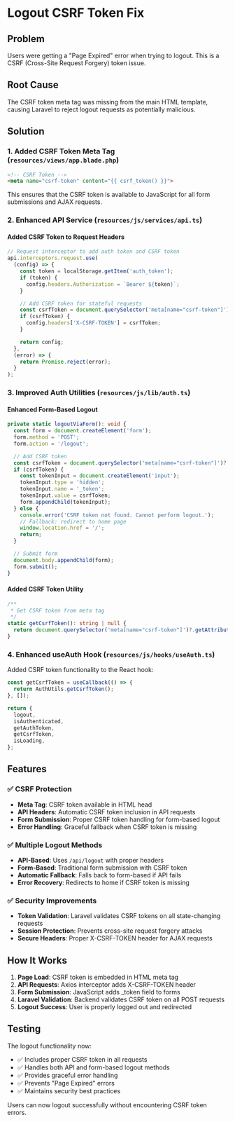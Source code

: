 # Logout CSRF Token Fix

## Problem
Users were getting a "Page Expired" error when trying to logout. This is a CSRF (Cross-Site Request Forgery) token issue.

## Root Cause
The CSRF token meta tag was missing from the main HTML template, causing Laravel to reject logout requests as potentially malicious.

## Solution

### 1. Added CSRF Token Meta Tag (`resources/views/app.blade.php`)

```html
<!-- CSRF Token -->
<meta name="csrf-token" content="{{ csrf_token() }}">
```

This ensures that the CSRF token is available to JavaScript for all form submissions and AJAX requests.

### 2. Enhanced API Service (`resources/js/services/api.ts`)

#### Added CSRF Token to Request Headers
```typescript
// Request interceptor to add auth token and CSRF token
api.interceptors.request.use(
  (config) => {
    const token = localStorage.getItem('auth_token');
    if (token) {
      config.headers.Authorization = `Bearer ${token}`;
    }

    // Add CSRF token for stateful requests
    const csrfToken = document.querySelector('meta[name="csrf-token"]')?.getAttribute('content');
    if (csrfToken) {
      config.headers['X-CSRF-TOKEN'] = csrfToken;
    }

    return config;
  },
  (error) => {
    return Promise.reject(error);
  }
);
```

### 3. Improved Auth Utilities (`resources/js/lib/auth.ts`)

#### Enhanced Form-Based Logout
```typescript
private static logoutViaForm(): void {
  const form = document.createElement('form');
  form.method = 'POST';
  form.action = '/logout';

  // Add CSRF token
  const csrfToken = document.querySelector('meta[name="csrf-token"]')?.getAttribute('content');
  if (csrfToken) {
    const tokenInput = document.createElement('input');
    tokenInput.type = 'hidden';
    tokenInput.name = '_token';
    tokenInput.value = csrfToken;
    form.appendChild(tokenInput);
  } else {
    console.error('CSRF token not found. Cannot perform logout.');
    // Fallback: redirect to home page
    window.location.href = '/';
    return;
  }

  // Submit form
  document.body.appendChild(form);
  form.submit();
}
```

#### Added CSRF Token Utility
```typescript
/**
 * Get CSRF token from meta tag
 */
static getCsrfToken(): string | null {
  return document.querySelector('meta[name="csrf-token"]')?.getAttribute('content') || null;
}
```

### 4. Enhanced useAuth Hook (`resources/js/hooks/useAuth.ts`)

Added CSRF token functionality to the React hook:

```typescript
const getCsrfToken = useCallback(() => {
  return AuthUtils.getCsrfToken();
}, []);

return {
  logout,
  isAuthenticated,
  getAuthToken,
  getCsrfToken,
  isLoading,
};
```

## Features

### ✅ CSRF Protection
- **Meta Tag**: CSRF token available in HTML head
- **API Headers**: Automatic CSRF token inclusion in API requests
- **Form Submission**: Proper CSRF token handling for form-based logout
- **Error Handling**: Graceful fallback when CSRF token is missing

### ✅ Multiple Logout Methods
- **API-Based**: Uses `/api/logout` with proper headers
- **Form-Based**: Traditional form submission with CSRF token
- **Automatic Fallback**: Falls back to form-based if API fails
- **Error Recovery**: Redirects to home if CSRF token is missing

### ✅ Security Improvements
- **Token Validation**: Laravel validates CSRF tokens on all state-changing requests
- **Session Protection**: Prevents cross-site request forgery attacks
- **Secure Headers**: Proper X-CSRF-TOKEN header for AJAX requests

## How It Works

1. **Page Load**: CSRF token is embedded in HTML meta tag
2. **API Requests**: Axios interceptor adds X-CSRF-TOKEN header
3. **Form Submission**: JavaScript adds _token field to forms
4. **Laravel Validation**: Backend validates CSRF token on all POST requests
5. **Logout Success**: User is properly logged out and redirected

## Testing

The logout functionality now:
- ✅ Includes proper CSRF token in all requests
- ✅ Handles both API and form-based logout methods
- ✅ Provides graceful error handling
- ✅ Prevents "Page Expired" errors
- ✅ Maintains security best practices

Users can now logout successfully without encountering CSRF token errors.
